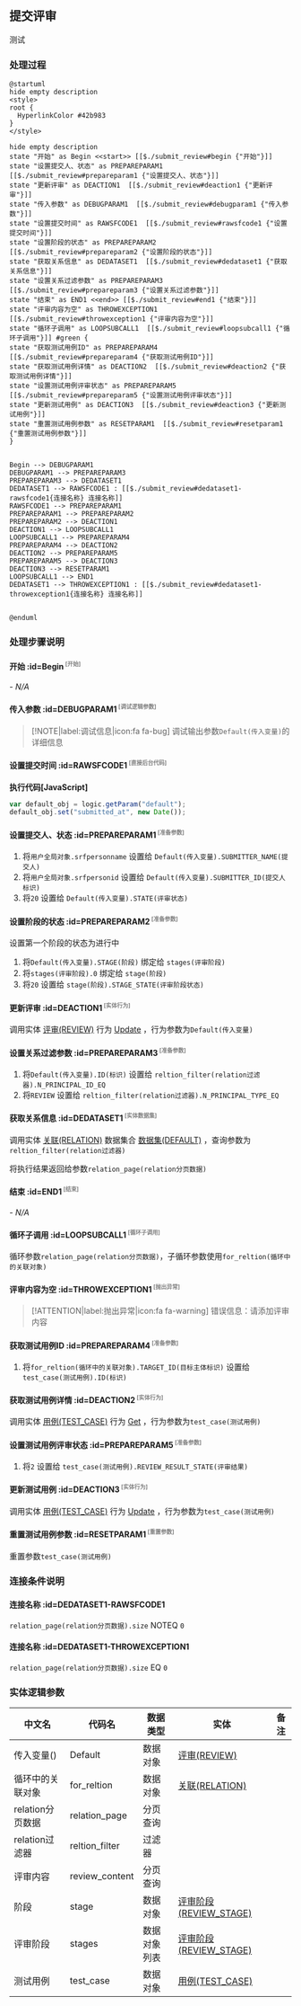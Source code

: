 ## 提交评审 <!-- {docsify-ignore-all} -->

   测试

### 处理过程

```plantuml
@startuml
hide empty description
<style>
root {
  HyperlinkColor #42b983
}
</style>

hide empty description
state "开始" as Begin <<start>> [[$./submit_review#begin {"开始"}]]
state "设置提交人、状态" as PREPAREPARAM1  [[$./submit_review#prepareparam1 {"设置提交人、状态"}]]
state "更新评审" as DEACTION1  [[$./submit_review#deaction1 {"更新评审"}]]
state "传入参数" as DEBUGPARAM1  [[$./submit_review#debugparam1 {"传入参数"}]]
state "设置提交时间" as RAWSFCODE1  [[$./submit_review#rawsfcode1 {"设置提交时间"}]]
state "设置阶段的状态" as PREPAREPARAM2  [[$./submit_review#prepareparam2 {"设置阶段的状态"}]]
state "获取关系信息" as DEDATASET1  [[$./submit_review#dedataset1 {"获取关系信息"}]]
state "设置关系过滤参数" as PREPAREPARAM3  [[$./submit_review#prepareparam3 {"设置关系过滤参数"}]]
state "结束" as END1 <<end>> [[$./submit_review#end1 {"结束"}]]
state "评审内容为空" as THROWEXCEPTION1  [[$./submit_review#throwexception1 {"评审内容为空"}]]
state "循环子调用" as LOOPSUBCALL1  [[$./submit_review#loopsubcall1 {"循环子调用"}]] #green {
state "获取测试用例ID" as PREPAREPARAM4  [[$./submit_review#prepareparam4 {"获取测试用例ID"}]]
state "获取测试用例详情" as DEACTION2  [[$./submit_review#deaction2 {"获取测试用例详情"}]]
state "设置测试用例评审状态" as PREPAREPARAM5  [[$./submit_review#prepareparam5 {"设置测试用例评审状态"}]]
state "更新测试用例" as DEACTION3  [[$./submit_review#deaction3 {"更新测试用例"}]]
state "重置测试用例参数" as RESETPARAM1  [[$./submit_review#resetparam1 {"重置测试用例参数"}]]
}


Begin --> DEBUGPARAM1
DEBUGPARAM1 --> PREPAREPARAM3
PREPAREPARAM3 --> DEDATASET1
DEDATASET1 --> RAWSFCODE1 : [[$./submit_review#dedataset1-rawsfcode1{连接名称} 连接名称]]
RAWSFCODE1 --> PREPAREPARAM1
PREPAREPARAM1 --> PREPAREPARAM2
PREPAREPARAM2 --> DEACTION1
DEACTION1 --> LOOPSUBCALL1
LOOPSUBCALL1 --> PREPAREPARAM4
PREPAREPARAM4 --> DEACTION2
DEACTION2 --> PREPAREPARAM5
PREPAREPARAM5 --> DEACTION3
DEACTION3 --> RESETPARAM1
LOOPSUBCALL1 --> END1
DEDATASET1 --> THROWEXCEPTION1 : [[$./submit_review#dedataset1-throwexception1{连接名称} 连接名称]]


@enduml
```


### 处理步骤说明

#### 开始 :id=Begin<sup class="footnote-symbol"> <font color=gray size=1>[开始]</font></sup>



*- N/A*
#### 传入参数 :id=DEBUGPARAM1<sup class="footnote-symbol"> <font color=gray size=1>[调试逻辑参数]</font></sup>



> [!NOTE|label:调试信息|icon:fa fa-bug]
> 调试输出参数`Default(传入变量)`的详细信息


#### 设置提交时间 :id=RAWSFCODE1<sup class="footnote-symbol"> <font color=gray size=1>[直接后台代码]</font></sup>



<p class="panel-title"><b>执行代码[JavaScript]</b></p>

```javascript
var default_obj = logic.getParam("default");
default_obj.set("submitted_at", new Date());
```

#### 设置提交人、状态 :id=PREPAREPARAM1<sup class="footnote-symbol"> <font color=gray size=1>[准备参数]</font></sup>



1. 将`用户全局对象.srfpersonname` 设置给  `Default(传入变量).SUBMITTER_NAME(提交人)`
2. 将`用户全局对象.srfpersonid` 设置给  `Default(传入变量).SUBMITTER_ID(提交人标识)`
3. 将`20` 设置给  `Default(传入变量).STATE(评审状态)`

#### 设置阶段的状态 :id=PREPAREPARAM2<sup class="footnote-symbol"> <font color=gray size=1>[准备参数]</font></sup>

设置第一个阶段的状态为进行中

1. 将`Default(传入变量).STAGE(阶段)` 绑定给  `stages(评审阶段)`
2. 将`stages(评审阶段).0` 绑定给  `stage(阶段)`
3. 将`20` 设置给  `stage(阶段).STAGE_STATE(评审阶段状态)`

#### 更新评审 :id=DEACTION1<sup class="footnote-symbol"> <font color=gray size=1>[实体行为]</font></sup>



调用实体 [评审(REVIEW)](module/TestMgmt/review.md) 行为 [Update](module/TestMgmt/review#行为) ，行为参数为`Default(传入变量)`

#### 设置关系过滤参数 :id=PREPAREPARAM3<sup class="footnote-symbol"> <font color=gray size=1>[准备参数]</font></sup>



1. 将`Default(传入变量).ID(标识)` 设置给  `reltion_filter(relation过滤器).N_PRINCIPAL_ID_EQ`
2. 将`REVIEW` 设置给  `reltion_filter(relation过滤器).N_PRINCIPAL_TYPE_EQ`

#### 获取关系信息 :id=DEDATASET1<sup class="footnote-symbol"> <font color=gray size=1>[实体数据集]</font></sup>



调用实体 [关联(RELATION)](module/Base/relation.md) 数据集合 [数据集(DEFAULT)](module/Base/relation#数据集合) ，查询参数为`reltion_filter(relation过滤器)`

将执行结果返回给参数`relation_page(relation分页数据)`

#### 结束 :id=END1<sup class="footnote-symbol"> <font color=gray size=1>[结束]</font></sup>



*- N/A*

#### 循环子调用 :id=LOOPSUBCALL1<sup class="footnote-symbol"> <font color=gray size=1>[循环子调用]</font></sup>



循环参数`relation_page(relation分页数据)`，子循环参数使用`for_reltion(循环中的关联对象)`
#### 评审内容为空 :id=THROWEXCEPTION1<sup class="footnote-symbol"> <font color=gray size=1>[抛出异常]</font></sup>



> [!ATTENTION|label:抛出异常|icon:fa fa-warning]
> 错误信息：请添加评审内容

#### 获取测试用例ID :id=PREPAREPARAM4<sup class="footnote-symbol"> <font color=gray size=1>[准备参数]</font></sup>



1. 将`for_reltion(循环中的关联对象).TARGET_ID(目标主体标识)` 设置给  `test_case(测试用例).ID(标识)`

#### 获取测试用例详情 :id=DEACTION2<sup class="footnote-symbol"> <font color=gray size=1>[实体行为]</font></sup>



调用实体 [用例(TEST_CASE)](module/TestMgmt/test_case.md) 行为 [Get](module/TestMgmt/test_case#行为) ，行为参数为`test_case(测试用例)`

#### 设置测试用例评审状态 :id=PREPAREPARAM5<sup class="footnote-symbol"> <font color=gray size=1>[准备参数]</font></sup>



1. 将`2` 设置给  `test_case(测试用例).REVIEW_RESULT_STATE(评审结果)`

#### 更新测试用例 :id=DEACTION3<sup class="footnote-symbol"> <font color=gray size=1>[实体行为]</font></sup>



调用实体 [用例(TEST_CASE)](module/TestMgmt/test_case.md) 行为 [Update](module/TestMgmt/test_case#行为) ，行为参数为`test_case(测试用例)`

#### 重置测试用例参数 :id=RESETPARAM1<sup class="footnote-symbol"> <font color=gray size=1>[重置参数]</font></sup>



重置参数```test_case(测试用例)```

### 连接条件说明
#### 连接名称 :id=DEDATASET1-RAWSFCODE1

`relation_page(relation分页数据).size` NOTEQ `0`
#### 连接名称 :id=DEDATASET1-THROWEXCEPTION1

`relation_page(relation分页数据).size` EQ `0`


### 实体逻辑参数

|    中文名   |    代码名    |  数据类型    |  实体   |备注 |
| --------| --------| -------- | -------- | --------   |
|传入变量(<i class="fa fa-check"/></i>)|Default|数据对象|[评审(REVIEW)](module/TestMgmt/review.md)||
|循环中的关联对象|for_reltion|数据对象|[关联(RELATION)](module/Base/relation.md)||
|relation分页数据|relation_page|分页查询|||
|relation过滤器|reltion_filter|过滤器|||
|评审内容|review_content|分页查询|||
|阶段|stage|数据对象|[评审阶段(REVIEW_STAGE)](module/TestMgmt/review_stage.md)||
|评审阶段|stages|数据对象列表|[评审阶段(REVIEW_STAGE)](module/TestMgmt/review_stage.md)||
|测试用例|test_case|数据对象|[用例(TEST_CASE)](module/TestMgmt/test_case.md)||

